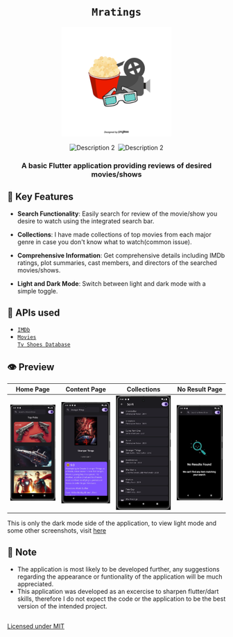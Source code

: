 <h1 align="center">
  <strong><code>Mratings</code></strong>
</h1>

<p align="center">
  <img src="mratings.png" alt="Mratings Logo" width="50%" />
</p>

<p align="center">
  <img src="https://camo.githubusercontent.com/3950ae1ec338978e83c2e4f9cf76555e6a93f4c7e0ae1be7d52af02aae2935df/68747470733a2f2f696d672e736869656c64732e696f2f62616467652f466c75747465722d2532333032353639422e7376673f7374796c653d666f722d7468652d6261646765266c6f676f3d466c7574746572266c6f676f436f6c6f723d7768697465" alt="Description 2">
</a>
<img <a href="https://dart.dev/">
  <img src="https://camo.githubusercontent.com/8531c953b7b8d780328fe26bfe67a8b7aa1d643fc12ca494e4fcfcf4d07591b4/68747470733a2f2f696d672e736869656c64732e696f2f62616467652f646172742d2532333031373543322e7376673f7374796c653d666f722d7468652d6261646765266c6f676f3d64617274266c6f676f436f6c6f723d7768697465" alt="Description 2">
</a> 
</p>

<h3 align="center">
  <strong>A basic Flutter application providing reviews of desired movies/shows</strong>
</h3>


## 📌 Key Features

* **Search Functionality**: Easily search for review of the movie/show you desire to watch using the integrated search bar.
  
* **Collections**: I have made collections of top movies from each major genre in case you don't know what to watch(common issue).

* **Comprehensive Information**: Get comprehensive details including IMDb ratings, plot summaries, cast members, and directors of the searched movies/shows.

* **Light and Dark Mode**: Switch between light and dark mode with a simple toggle.

## 📡 APIs used

* <code>[IMDb](https://rapidapi.com/apidojo/api/imdb8/)</code>
* <code>[Movies Tv Shoes Database](https://rapidapi.com/amrelrafie/api/movies-tv-shows-database)</code>


## 👁️ Preview
Home Page             | Content Page           | Collections            | No Result Page
:-------------------:|:----------------------:|:----------------------:|:----------------------:
<img src="Preview/pages/homepage/homepage_dark.png" width="200"/> | <img src="Preview/pages/content_page/content_page_dark.png" width="200"/> | <img src="Preview/pages/collections/collections_dark.png" width="200"/> | <img src="Preview/pages/no_result_page/noresultpage_dark.png" width="200"/>

This is only the dark mode side of the application, to view light mode and some other screenshots, visit [here](https://github.com/im-lakshyaveerturna/Mratings/tree/main/Preview/pages)

## 🔖 Note

* The application is most likely to be developed further, any suggestions regarding the appearance or funtionality of the application will be much appreciated.
* This application was developed as an excercise to sharpen flutter/dart skills, therefore I do not expect the code or the application to be the best version of the intended project.

## 
[Licensed under MIT](https://github.com/im-lakshyaveerturna/Mratings/blob/main/LICENSE)
